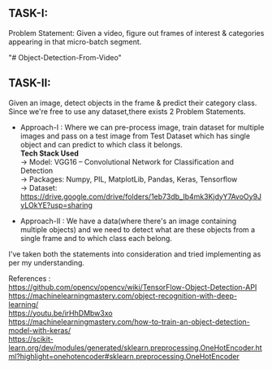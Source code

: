 ## TASK-I: 
Problem Statement: Given a video, figure out frames of interest & categories appearing in that micro-batch segment.  

"# Object-Detection-From-Video"

## TASK-II: 
Given an image, detect objects in the frame & predict their category class.  
Since we're free to use any dataset,there exists 2 Problem Statements.   
- Approach-I : Where we can pre-process image, train dataset for multiple images and pass on a test image from Test Dataset which has single object and can predict to which class it belongs.      
**Tech Stack Used**  
-> Model: VGG16 – Convolutional Network for Classification and Detection   
-> Packages: Numpy, PIL, MatplotLib, Pandas, Keras, Tensorflow  
-> Dataset: https://drive.google.com/drive/folders/1eb73db_Ib4mk3KjdyY7AvoOy9JyLOkYE?usp=sharing


- Approach-II : We have a data(where there's an image containing multiple objects) and we need to detect what are these objects from a single frame and to which class each belong.  

I've taken both the statements into consideration and tried implementing as per my understanding.



References :  
https://github.com/opencv/opencv/wiki/TensorFlow-Object-Detection-API
https://machinelearningmastery.com/object-recognition-with-deep-learning/  
https://youtu.be/irHhDMbw3xo  
https://machinelearningmastery.com/how-to-train-an-object-detection-model-with-keras/  
https://scikit-learn.org/dev/modules/generated/sklearn.preprocessing.OneHotEncoder.html?highlight=onehotencoder#sklearn.preprocessing.OneHotEncoder  
